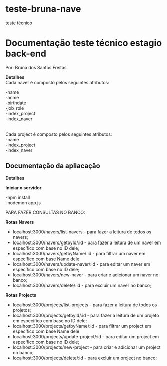 # teste-bruna-nave
teste técnico
<h1>Documentação teste técnico estagio back-end </h1>

Por: Bruna dos Santos Freitas

<strong>Detalhes</strong><br>
Cada naver é composto pelos seguintes atributos:

-name <br>
-anme<br>
-birthdate<br>
-job_role<br>
-index_project<br>
-index_naver<br>

<br>Cada project é composto pelos seguintes atributos:
<br>
-name <br>
-index_project<br>
-index_naver<br>
<h2>Documentação da apliacação</h2>
<strong>Detalhes</strong>

<strong> Iniciar o servidor </strong>

-npm install <br>
-nodemon app.js

 PARA FAZER CONSULTAS NO BANCO:

<strong> Rotas Navers </strong>

- localhost:3000/navers/list-navers - para fazer a leitura de todos os navers;
- localhost:3000/navers/getbyId/:id - para fazer a leitura de um naver em específico com base no ID dele;
- localhost:3000/navers/getbyName/:id - para filtrar um naver em específico com base Name dele
- localhost:3000/navers/update-naver/:id - para editar um naver em específico com base no ID dele;
- localhost:3000/navers/new-naver - para criar e adicionar um naver no banco;
- localhost:3000/navers/delete/:id - para excluir um naver no banco;

<strong> Rotas Projects </strong>

- localhost:3000/projects/list-projects - para fazer a leitura de todos os projetos;
- localhost:3000/projects/getbyId/:id - para fazer a leitura de um projeto em específico com base no ID dele;
- localhost:3000/projects/getbyName/:id - para filtrar um project em específico com base Name dele
- localhost:3000/projects/update-project/:id - para editar um project em específico com base no ID dele;
- localhost:3000/projects/new-project - para criar e adicionar um project no banco;
- localhost:3000/projects/delete/:id - para excluir um project no banco;


